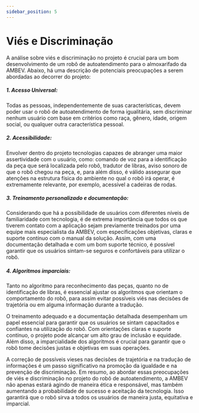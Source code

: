 ```yaml
---
sidebar_position: 5
---
```


# Viés e Discriminação
A análise sobre viés e discriminação no projeto é crucial para um bom desenvolvimento de um robô de autoatendimento para o almoxarifado da AMBEV. Abaixo, há uma descrição de potenciais preocupações a serem abordadas ao decorrer do projeto:

##### 1. Acesso Universal:
Todas as pessoas, independentemente de suas características, devem poder usar o robô de autoatendimento de forma igualitária, sem discriminar nenhum usuário com base em critérios como raça, gênero, idade, origem social, ou qualquer outra característica pessoal. 

##### 2. Acessibilidade: 
Envolver dentro do projeto tecnologias capazes de abranger uma maior assertividade com o usuário, como: comando de voz para a identificação da peça que será localizada pelo robô, tradutor de libras, aviso sonoro de que o robô chegou na peça, e, para além disso, é válido assegurar que atenções na estrutura física do ambiente no qual o robô irá operar, é extremamente relevante, por exemplo, acessível a cadeiras de rodas. 

##### 3. Treinamento personalizado e documentação:  
Considerando que há a possibilidade de usuários com diferentes níveis de familiaridade com tecnologia, é de extrema importância que todos os que tiverem contato com a aplicação sejam previamente treinados por uma equipe mais especialista da AMBEV, com especificações objetivas, claras e suporte contínuo com o manual da solução. Assim, com uma documentação detalhada e com um bom suporte técnico, é possível garantir que os usuários sintam-se seguros e confortáveis para utilizar o robô.

##### 4. Algoritmos imparciais: 
Tanto no algoritmo para reconhecimento das peças, quanto no de identificação de libras, é essencial ajustar os algoritmos que orientam o comportamento do robô, para assim evitar possíveis viés nas decisões de trajetória ou em alguma  informação durante a tradução.  


O treinamento adequado e a documentação detalhada desempenham um papel essencial para garantir que os usuários se sintam capacitados e confiantes na utilização do robô. Com orientações claras e suporte contínuo, o projeto pode alcançar um alto grau de inclusão e equidade. Além disso, a imparcialidade dos algoritmos é crucial para garantir que o robô tome decisões justas e objetivas em suas operações. 

A correção de possíveis vieses nas decisões de trajetória e na tradução de informações é um passo significativo na promoção da igualdade e na prevenção de discriminação. Em resumo, ao abordar essas preocupações de viés e discriminação no projeto do robô de autoatendimento, a AMBEV não apenas estará agindo de maneira ética e responsável, mas também aumentando a probabilidade de sucesso e aceitação da tecnologia. Isso garantirá que o robô sirva a todos os usuários de maneira justa, equitativa e imparcial.
 


